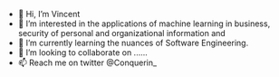 - 👋 Hi, I’m Vincent
- 👀 I’m interested in the applications of machine learning in business, security of personal and organizational information and 
- 🌱 I’m currently learning the nuances of Software Engineering.
- 💞️ I’m looking to collaborate on ......
- 📫 Reach me on twitter @Conquerin_

<!---
nerdoutlook/nerdoutlook is a ✨ special ✨ repository because its `README.md` (this file) appears on your GitHub profile.
You can click the Preview link to take a look at your changes.
--->
